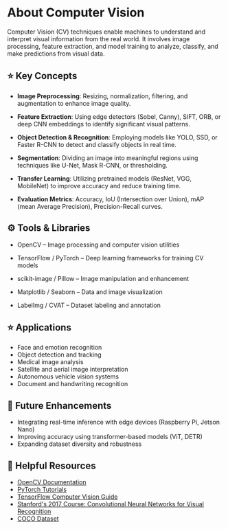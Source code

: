 # About Computer Vision

Computer Vision (CV) techniques enable machines to understand and interpret visual information from the real world. It involves image processing, feature extraction, and model training to analyze, classify, and make predictions from visual data.

## ⭐️ Key Concepts

- **Image Preprocessing**: Resizing, normalization, filtering, and augmentation to enhance image quality.

- **Feature Extraction**: Using edge detectors (Sobel, Canny), SIFT, ORB, or deep CNN embeddings to identify significant visual patterns.

- **Object Detection & Recognition**: Employing models like YOLO, SSD, or Faster R-CNN to detect and classify objects in real time.

- **Segmentation**: Dividing an image into meaningful regions using techniques like U-Net, Mask R-CNN, or thresholding.

- **Transfer Learning**: Utilizing pretrained models (ResNet, VGG, MobileNet) to improve accuracy and reduce training time.

- **Evaluation Metrics**: Accuracy, IoU (Intersection over Union), mAP (mean Average Precision), Precision-Recall curves.

## ⚙️ Tools & Libraries

- OpenCV – Image processing and computer vision utilities

- TensorFlow / PyTorch – Deep learning frameworks for training CV models

- scikit-image / Pillow – Image manipulation and enhancement

- Matplotlib / Seaborn – Data and image visualization

- LabelImg / CVAT – Dataset labeling and annotation

## ⭐️ Applications

- Face and emotion recognition
- Object detection and tracking
- Medical image analysis
- Satellite and aerial image interpretation
- Autonomous vehicle vision systems
- Document and handwriting recognition

## 📌 Future Enhancements

- Integrating real-time inference with edge devices (Raspberry Pi, Jetson Nano)
- Improving accuracy using transformer-based models (ViT, DETR)
- Expanding dataset diversity and robustness

## 🔗 Helpful Resources

- [OpenCV Documentation](https://docs.opencv.org/)  
- [PyTorch Tutorials](https://pytorch.org/tutorials/)  
- [TensorFlow Computer Vision Guide](https://www.tensorflow.org/tutorials/images)  
- [Stanford's 2017 Course: Convolutional Neural Networks for Visual Recognition](https://youtube.com/playlist?list=PL3FW7Lu3i5JvHM8ljYj-zLfQRF3EO8sYv&si=K6a1a3nGpZABnJtw)  
- [COCO Dataset](https://cocodataset.org/)  
